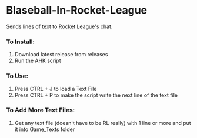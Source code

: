 # Blaseball-In-Rocket-League
Sends lines of text to Rocket League's chat.


### To Install:
1. Download latest release from releases
2. Run the AHK script

### To Use:
1. Press CTRL + J to load a Text File
2. Press CTRL + P to make the script write the next line of the text file

### To Add More Text Files:
1. Get any text file (doesn't have to be RL really) with 1 line or more and put it into Game_Texts folder
